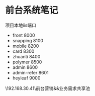 # 前台系统笔记

项目本地iis端口

- front 8000
- snapping 8100
- mobile 8200
- card 8300
- zhuanti 8400
- polymer 8500
- admin 8600
- admin-refer 8601
- heyleaf 9000


\\192.168.30.41\前台营销&&业务需求共享池
